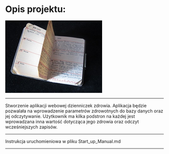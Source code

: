 # Opis projektu:


![](https://github.com/YankielG/PP_Journal/blob/master/static/background_m.JPG)

------------

Stworzenie aplikacji webowej dzienniczek zdrowia. 
Aplikacja będzie pozwalała na wprowadzenie parametrów zdrowotnych do bazy danych oraz jej odczytywanie. 
Użytkownik ma kilka podstron na każdej jest wprowadzana inna wartość dotycząca jego zdrowia 
oraz odczyt wcześniejszych zapisów.

------------

Instrukcja uruchomieniowa w pliku Start_up_Manual.md

------------
